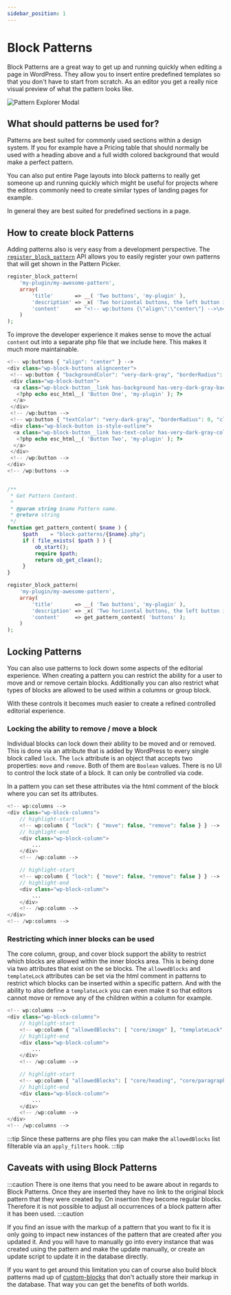 ```yaml
---
sidebar_position: 1
---
```


# Block Patterns

Block Patterns are a great way to get up and running quickly when editing a page in WordPress. They allow you to insert entire predefined templates so that you don't have to start from scratch. As an editor you get a really nice visual preview of what the pattern looks like.

![Pattern Explorer Modal](/img/pattern-modal.png)

## What should patterns be used for?

Patterns are best suited for commonly used sections within a design system. If you for example have a Pricing table that should normally be used with a heading above and a full width colored background that would make a perfect pattern.

You can also put entire Page layouts into block patterns to really get someone up and running quickly which might be useful for projects where the editors commonly need to create similar types of landing pages for example.

In general they are best suited for predefined sections in a page.

## How to create block Patterns

Adding patterns also is very easy from a development perspective. The [`register_block_pattern`](https://developer.wordpress.org/block-editor/reference-guides/block-api/block-patterns/#register_block_pattern) API allows you to easily register your own patterns that will get shown in the Pattern Picker.

```php title="includes/blocks.php"
register_block_pattern(
    'my-plugin/my-awesome-pattern',
    array(
        'title'       => __( 'Two buttons', 'my-plugin' ),
        'description' => _x( 'Two horizontal buttons, the left button is filled in, and the right button is outlined.', 'Block pattern description', 'my-plugin' ),
        'content'     => "<!-- wp:buttons {\"align\":\"center\"} -->\n<div class=\"wp-block-buttons aligncenter\"><!-- wp:button {\"backgroundColor\":\"very-dark-gray\",\"borderRadius\":0} -->\n<div class=\"wp-block-button\"><a class=\"wp-block-button__link has-background has-very-dark-gray-background-color no-border-radius\">" . esc_html__( 'Button One', 'my-plugin' ) . "</a></div>\n<!-- /wp:button -->\n\n<!-- wp:button {\"textColor\":\"very-dark-gray\",\"borderRadius\":0,\"className\":\"is-style-outline\"} -->\n<div class=\"wp-block-button is-style-outline\"><a class=\"wp-block-button__link has-text-color has-very-dark-gray-color no-border-radius\">" . esc_html__( 'Button Two', 'my-plugin' ) . "</a></div>\n<!-- /wp:button --></div>\n<!-- /wp:buttons -->",
    )
); 
```

To improve the developer experience it makes sense to move the actual `content` out into a separate php file that we include here. This makes it much more maintainable.

```php title="block-patterns/buttons.php"
<!-- wp:buttons { "align": "center" } -->
<div class="wp-block-buttons aligncenter">
 <!-- wp:button { "backgroundColor": "very-dark-gray", "borderRadius": 0 } -->
 <div class="wp-block-button">
  <a class="wp-block-button__link has-background has-very-dark-gray-background-color no-border-radius">
   <?php echo esc_html__( 'Button One', 'my-plugin' ); ?>
  </a>
 </div>
 <!-- /wp:button -->
 <!-- wp:button { "textColor": "very-dark-gray", "borderRadius": 0, "className": "is-style-outline" } -->
 <div class="wp-block-button is-style-outline">
  <a class="wp-block-button__link has-text-color has-very-dark-gray-color no-border-radius">
   <?php echo esc_html__( 'Button Two', 'my-plugin' ); ?>
  </a>
 </div>
 <!-- /wp:button -->
</div>
<!-- /wp:buttons -->
```

```php title="blocks/register-patterns.php"

/**
 * Get Pattern Content.
 *
 * @param string $name Pattern name.
 * @return string
 */
function get_pattern_content( $name ) {
     $path    = "block-patterns/{$name}.php";
     if ( file_exists( $path ) ) {
         ob_start();
         require $path;
         return ob_get_clean();
     }
}

register_block_pattern(
    'my-plugin/my-awesome-pattern',
    array(
        'title'       => __( 'Two buttons', 'my-plugin' ),
        'description' => _x( 'Two horizontal buttons, the left button is filled in, and the right button is outlined.', 'Block pattern description', 'my-plugin' ),
        'content'     => get_pattern_content( 'buttons' );
    )
); 
```

## Locking Patterns

You can also use patterns to lock down some aspects of the editorial experience. When creating a pattern you can restrict the ability for a user to move and or remove certain blocks. Additionally you can also restrict what types of blocks are allowed to be used within a columns or group block.

With these controls it becomes much easier to create a refined controlled editorial experience.

### Locking the ability to remove / move a block

Individual blocks can lock down their ability to be moved and or removed. This is done via an attribute that is added by WordPress to every single block called `lock`. The `lock` attribute is an object that accepts two properties: `move` and `remove`. Both of them are `Boolean` values. There is no UI to control the lock state of a block. It can only be controlled via code.

In a pattern you can set these attributes via the html comment of the block where you can set its attributes.

```php
<!-- wp:columns -->
<div class="wp-block-columns">
    // highlight-start
    <!-- wp:column { "lock": { "move": false, "remove": false } } -->
    // highlight-end
    <div class="wp-block-column">
        ...
    </div>
    <!-- /wp:column -->

    // highlight-start
    <!-- wp:column { "lock": { "move": false, "remove": false } } -->
    // highlight-end
    <div class="wp-block-column">
        ...
    </div>
    <!-- /wp:column -->
</div>
<!-- /wp:columns -->
```

### Restricting which inner blocks can be used

The core column, group, and cover block support the ability to restrict which blocks are allowed within the inner blocks area. This is being done via two attributes that exist on the se blocks. The `allowedBlocks` and `templateLock` attributes can be set via the html comment in patterns to restrict which blocks can be inserted within a specific pattern. And with the ability to also define a `templateLock` you can even make it so that editors cannot move or remove any of the children within a column for example.

```php
<!-- wp:columns -->
<div class="wp-block-columns">
    // highlight-start
    <!-- wp:column { "allowedBlocks": [ "core/image" ], "templateLock": "all" } } -->
    // highlight-end
    <div class="wp-block-column">
        ...
    </div>
    <!-- /wp:column -->

    // highlight-start
    <!-- wp:column { "allowedBlocks": [ "core/heading", "core/paragraph" ], "templateLock": "all" } } -->
    // highlight-end
    <div class="wp-block-column">
        ...
    </div>
    <!-- /wp:column -->
</div>
<!-- /wp:columns -->
```

:::tip
Since these patterns are php files you can make the `allowedBlocks` list filterable via an `apply_filters` hook.
:::tip

## Caveats with using Block Patterns

:::caution
There is one items that you need to be aware about in regards to Block Patterns. Once they are inserted they have no link to the original block pattern that they were created by. On insertion they become regular blocks. Therefore it is not possible to adjust all occurrences of a block pattern after it has been used.
:::caution

If you find an issue with the markup of a pattern that you want to fix it is only going to impact new instances of the pattern that are created after you updated it. And you will have to manually go into every instance that was created using the pattern and make the update manually, or create an update script to update it in the database directly.

If you want to get around this limitation you can of course also build block patterns mad up of [custom-blocks](./custom-blocks) that don't actually store their markup in the database. That way you can get the benefits of both worlds.
